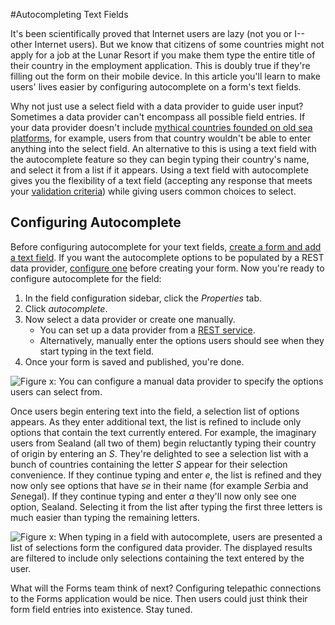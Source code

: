#Autocompleting Text Fields

It's been scientifically proved that Internet users are lazy (not you or
I--other Internet users). But we know that citizens of some countries might not
apply for a job at the Lunar Resort if you make them type the entire title of
their country in the employment application. This is doubly true if they're
filling out the form on their mobile device. In this article you'll learn to
make users' lives easier by configuring autocomplete on a form's text fields.

Why not just use a select field with a data provider to guide user input?
Sometimes a data provider can't encompass all possible field entries. If your
data provider doesn't include [mythical countries founded on old sea platforms](https://en.wikipedia.org/wiki/Principality_of_Sealand),
for example, users from that country wouldn't be able to enter anything into the
select field. An alternative to this is using a text field with the autocomplete
feature so they can begin typing their country's name, and select it from a list
if it appears.  Using a text field with autocomplete gives you the flexibility
of a text field (accepting any response that meets your
[validation criteria](/discover/portal/-/knowledge_base/7-0/creating-advanced-forms#validating-text-fields))
while giving users common choices to select.

## Configuring Autocomplete

Before configuring autocomplete for your text fields, [create a form and add a text field](/discover/portal/-/knowledge_base/7-0/basic-forms). 
If you want the autocomplete options to be populated by a REST data provider,
[configure one](/discover/portal/-/knowledge_base/7-0/creating-advanced-forms#populating-select-fields-with-rest-data-providers)
before creating your form. Now you're ready to configure autocomplete for the
field:

1. In the field configuration sidebar, click the *Properties* tab.
2. Click *autocomplete*.
3. Now select a data provider or create one manually.
    -  You can set up a data provider from a [REST service](/discover/portal/-/knowledge_base/7-0/creating-advanced-forms#populating-select-fields-with-rest-data-providers).
    -  Alternatively, manually enter the options users should see when they
        start typing in the text field.
4. Once your form is saved and published, you're done.

![Figure x: You can configure a manual data provider to specify the options
users can select from.](../../../images/forms-manual-data-provider.png)

Once users begin entering text into the field, a selection list of options
appears. As they enter additional text, the list is refined to include only
options that contain the text currently entered. For example, the imaginary
users from Sealand (all two of them) begin reluctantly typing their country of
origin by entering an *S*. They're delighted to see a selection list with a bunch
of countries containing the letter *S* appear for their selection convenience.
If they continue typing and enter *e*, the list is refined and they now only see
options that have *se* in their name (for example *Se*rbia and
*Se*negal). If they continue typing and enter *a* they'll now only see one
option, Sealand. Selecting it from the list after typing the first three letters
is much easier than typing the remaining letters.

![Figure x: When typing in a field with autocomplete, users are presented a list of selections form the configured data provider. The displayed results are filtered to include only selections containing the text entered by the user.](../../../images/forms-auto-complete-filtering.png)

What will the Forms team think of next? Configuring telepathic connections to
the Forms application would be nice. Then users could just think their form
field entries into existence. Stay tuned.

